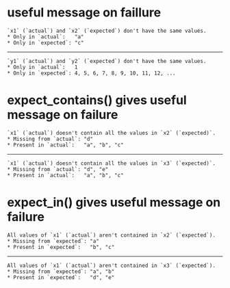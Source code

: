 # useful message on faillure

    `x1` (`actual`) and `x2` (`expected`) don't have the same values.
    * Only in `actual`:   "a"
    * Only in `expected`: "c"
    

---

    `y1` (`actual`) and `y2` (`expected`) don't have the same values.
    * Only in `actual`:   1
    * Only in `expected`: 4, 5, 6, 7, 8, 9, 10, 11, 12, ...
    

# expect_contains() gives useful message on failure

    `x1` (`actual`) doesn't contain all the values in `x2` (`expected)`.
    * Missing from `actual`: "d"
    * Present in `actual`:   "a", "b", "c"
    

---

    `x1` (`actual`) doesn't contain all the values in `x3` (`expected)`.
    * Missing from `actual`: "d", "e"
    * Present in `actual`:   "a", "b", "c"
    

# expect_in() gives useful message on failure

    All values of `x1` (`actual`) aren't contained in `x2` (`expected`).
    * Missing from `expected`: "a"
    * Present in `expected`:   "b", "c"
    

---

    All values of `x1` (`actual`) aren't contained in `x3` (`expected`).
    * Missing from `expected`: "a", "b"
    * Present in `expected`:   "d", "e"
    

